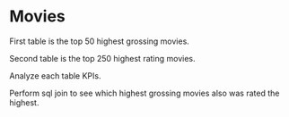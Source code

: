 # Movies

First table is the top 50 highest grossing movies.

Second table is the top 250 highest rating movies.

Analyze each table KPIs.

Perform sql join to see which highest grossing movies also was rated the highest. 

